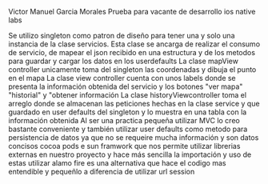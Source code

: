 Victor Manuel Garcia Morales
Prueba para vacante de desarrollo ios native labs

Se utilizo singleton como patron de diseño para tener una y solo una instancia de la clase servicios. 
Esta clase se ancarga de realizar el consumo de servicio, de mapear el json recibido en una estructura  y de los metodos para guardar y cargar los datos en los userdefaults
La clase mapView controller unicamente toma del singleton las coordenadas y dibuja el punto en el mapa
La clase view controller cuenta con unos labels donde se presenta la información obtenida del servicio y los botones "ver mapa" "historial" y "obtener información
La clase historyViewcontroller toma el arreglo donde se almacenan las peticiones hechas en la clase service y que guardado en user defaults del singleton y lo muestra en una tabla con la información obtenida
Al ser una practica pequeña utilizar MVC lo creo bastante conveniente y también utilizar user defaults como metodo para persistencia de datos ya que no se requeire mucha información y son datos concisos
cocoa pods e sun framwork que nos permite utilizar librerias externas en nuestro proyecto y hace más sencilla la importación  y uso de estas
utilizar alamo fire  es una alternativa que hace el codigo mas entendible y pequeñlo a diferencia de utilizar url session
